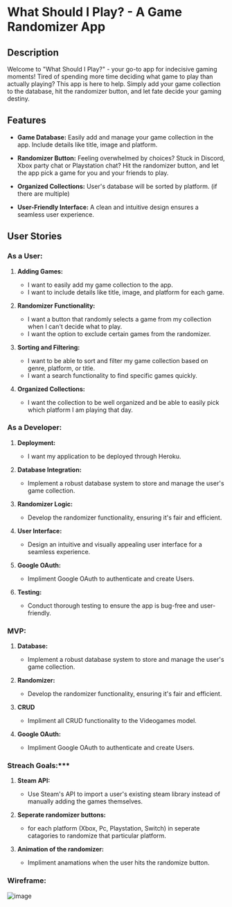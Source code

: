 # What Should I Play? - A Game Randomizer App

## Description

Welcome to "What Should I Play?" - your go-to app for indecisive gaming moments! Tired of spending more time deciding what game to play than actually playing? This app is here to help. Simply add your game collection to the database, hit the randomizer button, and let fate decide your gaming destiny.

## Features

- **Game Database:** Easily add and manage your game collection in the app. Include details like title, image and platform.

- **Randomizer Button:** Feeling overwhelmed by choices? Stuck in Discord, Xbox party chat or Playstation chat? Hit the randomizer button, and let the app pick a game for you and your friends to play.

- **Organized Collections:** User's database will be sorted by platform. (if there are multiple)

- **User-Friendly Interface:** A clean and intuitive design ensures a seamless user experience.

## User Stories

### As a User:
1. **Adding Games:**
   - I want to easily add my game collection to the app.
   - I want to include details like title, image, and platform for each game.

2. **Randomizer Functionality:**
   - I want a button that randomly selects a game from my collection when I can't decide what to play.
   - I want the option to exclude certain games from the randomizer.

3. **Sorting and Filtering:**
   - I want to be able to sort and filter my game collection based on genre, platform, or title.
   - I want a search functionality to find specific games quickly.

4. **Organized Collections:**
   - I want the collection to be well organized and be able to easily pick which platform I am playing that day.

### As a Developer:

1. **Deployment:**
   - I want my application to be deployed through Heroku.

2. **Database Integration:**
   - Implement a robust database system to store and manage the user's game collection.

3. **Randomizer Logic:**
   - Develop the randomizer functionality, ensuring it's fair and efficient.

4. **User Interface:**
   - Design an intuitive and visually appealing user interface for a seamless experience.

5. **Google OAuth:**
   - Impliment Google OAuth to authenticate and create Users.
  
6. **Testing:**
   - Conduct thorough testing to ensure the app is bug-free and user-friendly.
  

### MVP:

1. **Database:**
   - Implement a robust database system to store and manage the user's game collection.

2. **Randomizer:**
   -  Develop the randomizer functionality, ensuring it's fair and efficient.
  
3. **CRUD**
   - Impliment all CRUD functionality to the Videogames model.

4. **Google OAuth:**
   - Impliment Google OAuth to authenticate and create Users.
  

### Streach Goals:***

1. **Steam API:**
   - Use Steam's API to import a user's existing steam library instead of manually adding the games themselves.

2. **Seperate randomizer buttons:**
   - for each platform (Xbox, Pc, Playstation, Switch) in seperate catagories to randomize that particular platform.
  
3. **Animation of the randomizer:**
   - Impliment anamations when the user hits the randomize button.




### Wireframe:

![image](https://github.com/rsammer07/What-should-I-Play/assets/140571449/82eb1604-354f-4089-897b-be809a6e7780)

